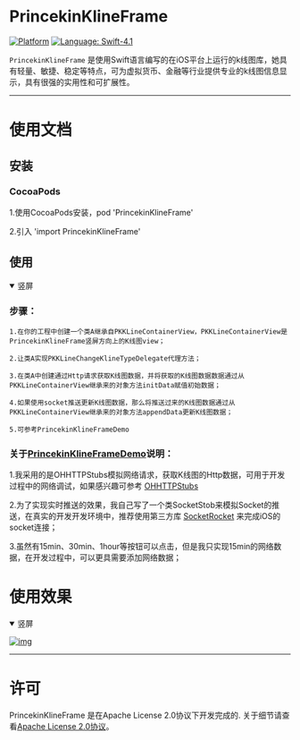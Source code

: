 PrincekinKlineFrame
===========

[![Platform](https://img.shields.io/badge/platform-ios%7Cmacosx-green.svg)](https://github.com/iOSPrincekin/PrincekinKlineFrame)
[![Language: Swift-4.1](https://img.shields.io/badge/Swift-4.1-blue.svg)](https://swift.org)


`PrincekinKlineFrame` 是使用Swift语言编写的在iOS平台上运行的k线图库，她具有轻量、敏捷、稳定等特点，可为虚拟货币、金融等行业提供专业的k线图信息显示，具有很强的实用性和可扩展性。

----

# 使用文档

## 安装

### CocoaPods
1.使用CocoaPods安装，pod 'PrincekinKlineFrame'

2.引入 'import PrincekinKlineFrame'
## 使用
<details open=1>
<summary>竖屏</summary>
    
    
### 步骤：
    
    1.在你的工程中创建一个类A继承自PKKLineContainerView，PKKLineContainerView是PrincekinKlineFrame竖屏方向上的K线图view；
    
    2.让类A实现PKKLineChangeKlineTypeDelegate代理方法；
    
    3.在类A中创建通过Http请求获取K线图数据，并将获取的K线图数据数据通过从PKKLineContainerView继承来的对象方法initData赋值初始数据；
    
    4.如果使用socket推送更新K线图数据，那么将推送过来的K线图数据通过从PKKLineContainerView继承来的对象方法appendData更新K线图数据；
    
    5.可参考PrincekinKlineFrameDemo
    
    
### 关于[PrincekinKlineFrameDemo](https://github.com/iOSPrincekin/PrincekinKlineFrame/tree/master/PrincekinKlineFrameDemo)说明：

   1.我采用的是OHHTTPStubs模拟网络请求，获取K线图的Http数据，可用于开发过程中的网络调试，如果感兴趣可参考 [OHHTTPStubs](https://github.com/AliSoftware/OHHTTPStubs)
    
   2.为了实现实时推送的效果，我自己写了一个类SocketStob来模拟Socket的推送，在真实的开发开发环境中，推荐使用第三方库 [SocketRocket](https://github.com/facebook/SocketRocket) 来完成iOS的socket连接；
    
   3.虽然有15min、30min、1hour等按钮可以点击，但是我只实现15min的网络数据，在开发过程中，可以更具需要添加网络数据；
    
</details>


    

# 使用效果

<details open=1>
<summary>竖屏</summary>
    
[![img](https://github.com/iOSPrincekin/PrincekinKlineFrame/blob/master/gif/竖屏.gif)](https://github.com/iOSPrincekin/PrincekinKlineFrame/blob/master/gif/竖屏.gif)

</details>

----
# 许可

PrincekinKlineFrame 是在Apache License 2.0协议下开发完成的. 关于细节请查看[Apache License 2.0协议](https://github.com/iOSPrincekin/PrincekinKlineFrame/blob/master/LICENSE)。

